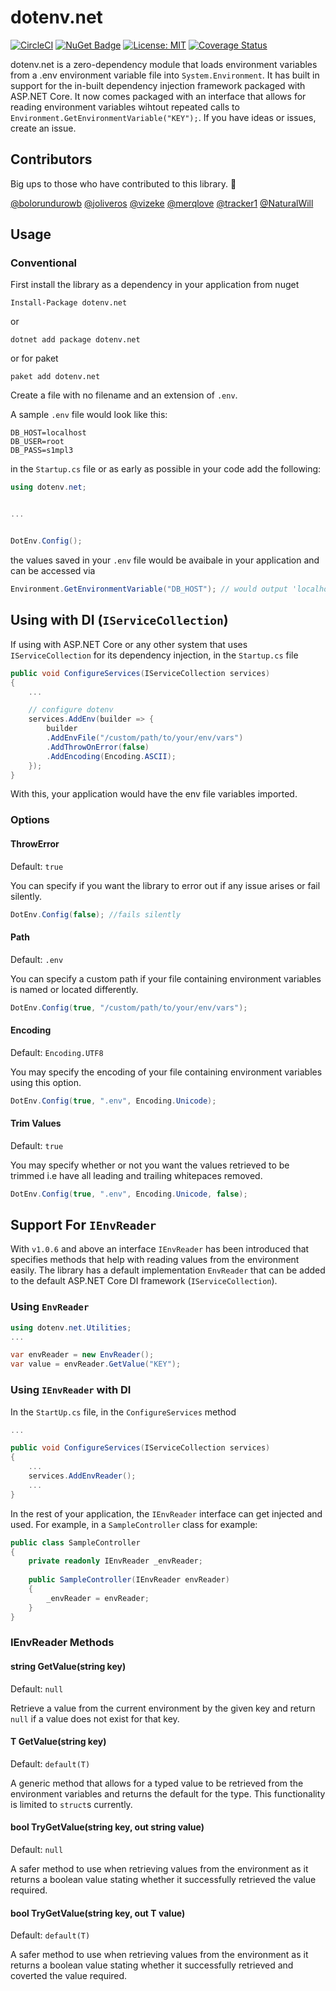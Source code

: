 # dotenv.net

[![CircleCI](https://circleci.com/gh/bolorundurowb/dotenv.net.svg?style=svg)](https://circleci.com/gh/bolorundurowb/dotenv.net) [![NuGet Badge](https://buildstats.info/nuget/dotenv.net)](https://www.nuget.org/packages/dotenv.net) [![License: MIT](https://img.shields.io/badge/License-MIT-yellow.svg)](LICENSE) [![Coverage Status](https://coveralls.io/repos/github/bolorundurowb/dotenv.net/badge.svg?branch=)](https://coveralls.io/github/bolorundurowb/dotenv.net?branch=)

dotenv.net is a zero-dependency module that loads environment variables from a .env environment variable file into `System.Environment`. It has built in support for the in-built dependency injection framework packaged with ASP.NET Core. It now comes packaged with an interface that allows for reading environment variables wihtout repeated calls to `Environment.GetEnvironmentVariable("KEY");`.  If you have ideas or issues, create an issue.

## Contributors

Big ups to those who have contributed to this library. :clap:

[@bolorundurowb](https://github.com/bolorundurowb) [@joliveros](https://github.com/joliveros) [@vizeke](https://github.com/vizeke) [@merqlove](https://github.com/merqlove) [@tracker1](https://github.com/tracker1)  [@NaturalWill](https://github.com/NaturalWill)

## Usage

### Conventional

First install the library as a dependency in your application from nuget

```
Install-Package dotenv.net
```

or

```
dotnet add package dotenv.net
```

or for paket

```
paket add dotenv.net
```

Create a file with no filename and an extension of `.env`.

A sample `.env` file would look like this:
```text
DB_HOST=localhost
DB_USER=root
DB_PASS=s1mpl3
```

in the `Startup.cs` file or as early as possible in your code add the following:

```csharp
using dotenv.net;


...


DotEnv.Config();
```

the values saved in your `.env` file would be avaibale in your application and can be accessed via
 ```csharp
Environment.GetEnvironmentVariable("DB_HOST"); // would output 'localhost'
```

## Using with DI (`IServiceCollection`)

If using with ASP.NET Core or any other system that uses `IServiceCollection` for its dependency injection, in the `Startup.cs` file

``` csharp
public void ConfigureServices(IServiceCollection services)
{
    ...

    // configure dotenv
    services.AddEnv(builder => {
        builder
        .AddEnvFile("/custom/path/to/your/env/vars")
        .AddThrowOnError(false)
        .AddEncoding(Encoding.ASCII);
    });
}
```

With this, your application would have the env file variables imported.

### Options

#### ThrowError

Default: `true`

You can specify if you want the library to error out if any issue arises or fail silently.

```csharp
DotEnv.Config(false); //fails silently
```

#### Path

Default: `.env`

You can specify a custom path if your file containing environment variables is
named or located differently.

```csharp
DotEnv.Config(true, "/custom/path/to/your/env/vars");
```

#### Encoding

Default: `Encoding.UTF8`

You may specify the encoding of your file containing environment variables
using this option.

```csharp
DotEnv.Config(true, ".env", Encoding.Unicode);
```

#### Trim Values

Default: `true`

You may specify whether or not you want the values retrieved to be trimmed i.e have all leading and trailing whitepaces removed.

```csharp
DotEnv.Config(true, ".env", Encoding.Unicode, false);
```

## Support For `IEnvReader`

With `v1.0.6` and above an interface `IEnvReader` has been introduced that specifies methods that help with reading values from the environment easily. The library has a default implementation `EnvReader` that can be added to the default ASP.NET Core DI framework (`IServiceCollection`).

### Using `EnvReader`

```csharp
using dotenv.net.Utilities;
...

var envReader = new EnvReader();
var value = envReader.GetValue("KEY");
```

### Using `IEnvReader` with DI

In the `StartUp.cs` file, in the `ConfigureServices` method

```csharp
...

public void ConfigureServices(IServiceCollection services)
{
    ...
    services.AddEnvReader();
    ...
}
```

In the rest of your application, the `IEnvReader` interface can get injected and used. For example, in a `SampleController` class for example:

```csharp
public class SampleController
{
    private readonly IEnvReader _envReader;
    
    public SampleController(IEnvReader envReader)
    {
        _envReader = envReader;
    }
}
```

### IEnvReader Methods

#### string GetValue(string key)

Default: `null`

Retrieve a value from the current environment by the given key and return `null` if a value does not exist for that key.

#### T GetValue<T>(string key)

Default: `default(T)`

A generic method that allows for a typed value to be retrieved from the environment variables and returns the default for the type. This functionality is limited to `struct`s currently.

#### bool TryGetValue(string key, out string value)

Default: `null`

A safer method to use when retrieving values from the environment as it returns a boolean value stating whether it successfully retrieved the value required.

#### bool TryGetValue<T>(string key, out T value)

Default: `default(T)`

A safer method to use when retrieving values from the environment as it returns a boolean value stating whether it successfully retrieved and coverted the value required.
